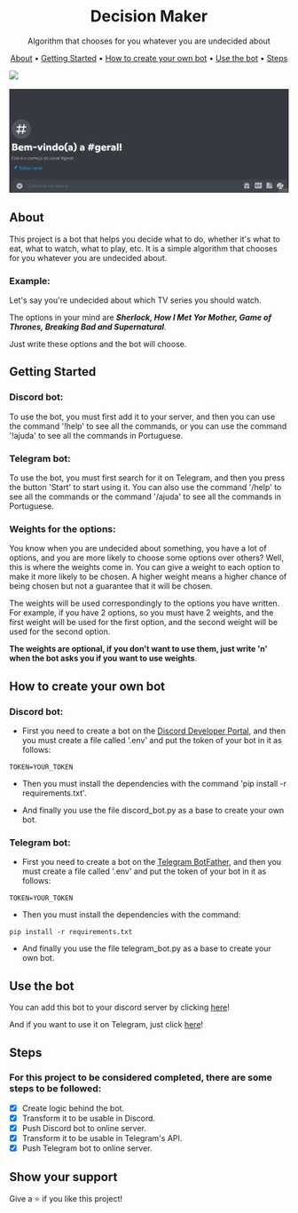 <h1 align="center">Decision Maker</h1>

<p align="center">Algorithm that chooses for you whatever you are undecided about</p>

<p align="center">
    <a href="#About">About</a> •
    <a href="#Getting-started">Getting Started</a> •
    <a href="#How-to-create-your-own-bot">How to create your own bot</a> •
    <a href="#Use-the-bot">Use the bot</a> •
    <a href="#Steps">Steps</a>

</p>

<img src="https://img.shields.io/static/v1?label=Status&message=Developing&color=FF8C00&style=for-the-badge&logo=ghost"/>


![screenshot](https://raw.githubusercontent.com/JonathanFcosta17/Decision_maker/main/img/GifDiscordBot.gif)

## About

This project is a bot that helps you decide what to do, whether it's what to eat, what to watch, what to play, etc. It is a simple algorithm that chooses for you whatever you are undecided about.
### Example:
 
Let's say you're undecided about which TV series you should watch.
 
The options in your mind are ***Sherlock, How I Met Yor Mother, Game of Thrones, Breaking Bad and Supernatural***.
 
Just write these options and the bot will choose.

## Getting Started

### Discord bot:

To use the bot, you must first add it to your server, and then you can use the command '!help' to see all the commands, or you can use the command '!ajuda' to see all the commands in Portuguese.

### Telegram bot:

To use the bot, you must first search for it on Telegram, and then you press the button 'Start' to start using it. You can also use the command '/help' to see all the commands or the command '/ajuda' to see all the commands in Portuguese.

### Weights for the options:

You know when you are undecided about something, you have a lot of options, and you are more likely to choose some options over others? Well, this is where the weights come in. You can give a weight to each option to make it more likely to be chosen. A higher weight means a higher chance of being chosen but not a guarantee that it will be chosen.

The weights will be used correspondingly to the options you have written. For example, if you have 2 options, so you must have 2 weights, and the first weight will be used for the first option, and the second weight will be used for the second option.

**The weights are optional, if you don't want to use them, just write 'n' when the bot asks you if you want to use weights**.

## How to create your own bot

### Discord bot:

- First you need to create a bot on the [Discord Developer Portal](https://discord.com/developers/applications), and then you must create a file called '.env' and put the token of your bot in it as follows:

```
TOKEN=YOUR_TOKEN
```

- Then you must install the dependencies with the command 'pip install -r requirements.txt'.

- And finally you use the file discord_bot.py as a base to create your own bot.

### Telegram bot: 

- First you need to create a bot on the [Telegram BotFather](https://t.me/botfather), and then you must create a file called '.env' and put the token of your bot in it as follows:

```
TOKEN=YOUR_TOKEN
```

- Then you must install the dependencies with the command:
    
```
pip install -r requirements.txt
```

- And finally you use the file telegram_bot.py as a base to create your own bot.

 ## Use the bot
 
 You can add this bot to your discord server by clicking [here](https://discord.com/api/oauth2/authorize?client_id=1025106687734059039&permissions=2056&scope=bot)!
 
 And if you want to use it on Telegram, just click [here](https://t.me/TheGreatDecisionMakerBot)!

 ## Steps
 ### For this project to be considered completed, there are some steps to be followed:
- [x] Create logic behind the bot.
- [x] Transform it to be usable in Discord.
- [x] Push Discord bot to online server.
- [x] Transform it to be usable in Telegram's API.
- [x] Push Telegram bot to online server.

## Show your support
Give a ⭐️ if you like this project!
